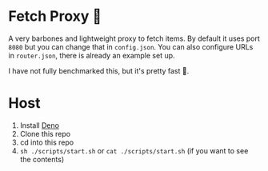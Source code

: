 # Fetch Proxy 🚀 
A very barbones and lightweight proxy to fetch items. 
By default it uses port `8080` but you can change that in `config.json`.
You can also configure URLs in `router.json`, there is already an example set up. 

I have not fully benchmarked this, but it's pretty fast 🚀.

# Host
1. Install [Deno](https://deno.land)
2. Clone this repo
3. cd into this repo
4. `sh ./scripts/start.sh` or `cat ./scripts/start.sh` (if you want to see the contents)
